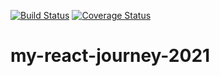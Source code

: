 [![Build Status](https://travis-ci.com/k31tha/my-react-journey-2021.svg?branch=main)](https://travis-ci.com/k31tha/my-react-journey-2021)
[![Coverage Status](https://coveralls.io/repos/github/k31tha/my-react-journey-2021/badge.svg)](https://coveralls.io/github/k31tha/my-react-journey-2021)
# my-react-journey-2021
